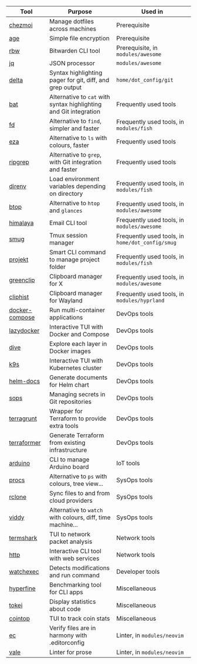 | Tool                                                               | Purpose                                                           | Used in                                          |
|--------------------------------------------------------------------|-------------------------------------------------------------------|--------------------------------------------------|
| [chezmoi](https://github.com/twpayne/chezmoi)                      | Manage dotfiles across machines                                   | Prerequisite                                     |
| [age](https://github.com/FiloSottile/age)                          | Simple file encryption                                            | Prerequisite                                     |
| [rbw](https://github.com/dynamotn/rbw)                             | Bitwarden CLI tool                                                | Prerequisite, in `modules/awesome`               |
| [jq](https://github.com/stedolan/jq)                               | JSON processor                                                    | `modules/awesome`                                |
| [delta](https://github.com/dandavison/delta)                       | Syntax highlighting pager for git, diff, and grep output          | `home/dot_config/git`                            |
| [bat](https://github.com/sharkdp/bat)                              | Alternative to `cat` with syntax highlighting and Git integration | Frequently used tools                            |
| [fd](https://github.com/sharkdp/fd)                                | Alternative to `find`, simpler and faster                         | Frequently used tools, in `modules/fish`         |
| [eza](https://github.com/eza-community/eza)                        | Alternative to `ls` with colours, faster                          | Frequently used tools                            |
| [ripgrep](https://github.com/BurntSushi/ripgrep)                   | Alternative to `grep`, with Git integration and faster            | Frequently used tools                            |
| [direnv](https://github.com/direnv/direnv)                         | Load environment variables depending on directory                 | Frequently used tools, in `modules/fish`         |
| [btop](https://github.com/aristocratos/btop)                       | Alternative to `htop` and `glances`                               | Frequently used tools, in `modules/awesome`      |
| [himalaya](https://github.com/soywod/himalaya)                     | Email CLI tool                                                    | Frequently used tools, in `modules/awesome`      |
| [smug](https://github.com/ivaaaan/smug)                            | Tmux session manager                                              | Frequently used tools, in `home/dot_config/smug` |
| [projekt](https://github.com/dynamotn/projekt)                     | Smart CLI command to manage project folder                        | Frequently used tools, in `modules/fish`         |
| [greenclip](https://github.com/erebe/greenclip)                    | Clipboard manager for X                                           | Frequently used tools, in `modules/awesome`      |
| [cliphist](https://github.com/sentriz/cliphist)                    | Clipboard manager for Wayland                                     | Frequently used tools, in `modules/hyprland`     |
| [docker-compose](https://github.com/docker/compose)                | Run multi-container applications                                  | DevOps tools                                     |
| [lazydocker](https://github.com/jesseduffield/lazydocker)          | Interactive TUI with Docker and Compose                           | DevOps tools                                     |
| [dive](https://github.com/wagoodman/dive)                          | Explore each layer in Docker images                               | DevOps tools                                     |
| [k9s](https://github.com/derailed/k9s)                             | Interactive TUI with Kubernetes cluster                           | DevOps tools                                     |
| [helm-docs](https://github.com/norwoodj/helm-docs)                 | Generate documents for Helm chart                                 | DevOps tools                                     |
| [sops](https://github.com/getsops/sops)                            | Managing secrets in Git repositories                              | DevOps tools                                     |
| [terragrunt](https://github.com/gruntwork-io/terragrunt)           | Wrapper for Terraform to provide extra tools                      | DevOps tools                                     |
| [terraformer](https://github.com/GoogleCloudPlatform/terraformer)  | Generate Terraform from existing infrastructure                   | DevOps tools                                     |
| [arduino](https://github.com/arduino/arduino-cli)                  | CLI to manage Arduino board                                       | IoT tools                                        |
| [procs](https://github.com/dalance/procs)                          | Alternative to `ps` with colours, tree view...                    | SysOps tools                                     |
| [rclone](https://github.com/rclone/rclone)                         | Sync files to and from cloud providers                            | SysOps tools                                     |
| [viddy](https://github.com/sachaos/viddy)                          | Alternative to `watch` with colours, diff, time machine...        | SysOps tools                                     |
| [termshark](https://github.com/gcla/termshark)                     | TUI to network packet analysis                                    | Network tools                                    |
| [http](https://github.com/httpie/cli)                              | Interactive CLI tool with web services                            | Network tools                                    |
| [watchexec](https://github.com/watchexec/watchexec)                | Detects modifications and run command                             | Developer tools                                  |
| [hyperfine](https://github.com/sharkdp/hyperfine)                  | Benchmarking tool for CLI apps                                    | Miscellaneous                                    |
| [tokei](https://github.com/XAMPPRocky/tokei)                       | Display statistics about code                                     | Miscellaneous                                    |
| [cointop](https://github.com/arduino/arduino-cli)                  | TUI to track coin stats                                           | Miscellaneous                                    |
| [ec](https://github.com/editorconfig-checker/editorconfig-checker) | Verify files are in harmony with .editorconfig                    | Linter, in `modules/neovim`                      |
| [vale](https://github.com/errata-ai/vale)                          | Linter for prose                                                  | Linter, in `modules/neovim`                      |
